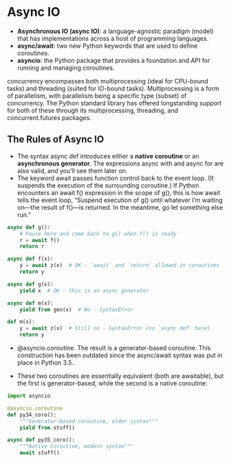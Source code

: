 # Async IO
* **Asynchronous IO (async IO)**: a language-agnostic paradigm (model) that has implementations across a host of programming languages.
* **async/await**: two new Python keywords that are used to define coroutines.
* **asyncio**: the Python package that provides a foundation and API for running and managing coroutines.

concurrency encompasses both multiprocessing (ideal for CPU-bound tasks) and threading (suited for IO-bound tasks). 
Multiprocessing is a form of parallelism, with parallelism being a specific type (subset) of concurrency. 
The Python standard library has offered longstanding support for both of these through its multiprocessing, threading, and concurrent.futures packages.


## The Rules of Async IO

* The syntax async def introduces either a **native coroutine** or an **asynchronous generator**. The expressions async with and async for are also valid, and you’ll see them later on.
* The keyword await passes function control back to the event loop. (It suspends the execution of the surrounding coroutine.) If Python encounters an await f() expression in the scope of g(), this is how await tells the event loop, “Suspend execution of g() until whatever I’m waiting on—the result of f()—is returned. In the meantime, go let something else run.”

```Python
async def g():
    # Pause here and come back to g() when f() is ready
    r = await f()
    return r
```

```Python
async def f(x):
    y = await z(x)  # OK - `await` and `return` allowed in coroutines
    return y

async def g(x):
    yield x  # OK - this is an async generator

async def m(x):
    yield from gen(x)  # No - SyntaxError

def m(x):
    y = await z(x)  # Still no - SyntaxError (no `async def` here)
    return y
```

* @asyncio.coroutine. The result is a generator-based coroutine. This construction has been outdated since the async/await syntax was put in place in Python 3.5.

* These two coroutines are essentially equivalent (both are awaitable), but the first is generator-based, while the second is a native coroutine:
```Python
import asyncio

@asyncio.coroutine
def py34_coro():
    """Generator-based coroutine, older syntax"""
    yield from stuff()

async def py35_coro():
    """Native coroutine, modern syntax"""
    await stuff()
```